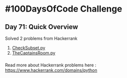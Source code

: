 # #100DaysOfCode Challenge
## Day 71: Quick Overview
Solved 2 problems from Hackerrank  
1. [CheckSubset.py](https://github.com/divyatejakotteti/100DaysOfCode/blob/master/Day%2071/CheckSubset.py)
3. [TheCaptainsRoom.py](https://github.com/divyatejakotteti/100DaysOfCode/blob/master/Day%2071/TheCaptainsRoom.py)
### 
Read more about Hackerrank problems here : https://www.hackerrank.com/domains/python
